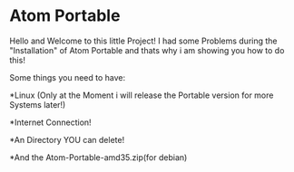# Atom Portable

Hello and Welcome to this little Project!
I had some Problems during the "Installation" of Atom Portable and thats why i am showing you how to do this!

Some things you need to have:

*Linux (Only at the Moment i will release the Portable version for more Systems later!)

*Internet Connection!

*An Directory YOU can delete!

*And the Atom-Portable-amd35.zip(for debian)
